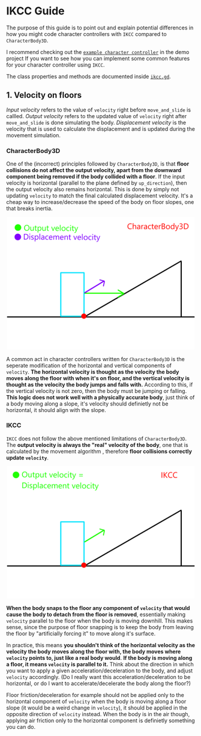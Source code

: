 # IKCC Guide

The purpose of this guide is to point out and explain potential differences in how you might code character controllers with `IKCC` compared to `CharacterBody3D`.

I recommend checking out the [`example character controller`][xpl] in the demo project If you want to see how you can implement some common features for your character controller using `IKCC`.

The class properties and methods are documented inside [`ikcc.gd`][spt].

## 1. Velocity on floors

*Input velocity* refers to the value of `velocity` right before `move_and_slide` is callled.
*Output velocity* refers to the updated value of `velocity` right after `move_and_slide` is done simulating the body.
*Displacement velocity* is the velocity that is used to calculate the displacement and is updated during the movement simulation.

### CharacterBody3D

One of the (incorrect) principles followed by `CharacterBody3D`, is that **floor collisions do not affect the output velocity, apart from the downward component being removed if the body collided with a floor**. If the input velocity is horizontal (parallel to the plane defined by `up_direction`), then the output velocity also remains horizontal. This is done by simply not updating `velocity` to match the final calculated displacement velocity. It's a cheap way to increase/decrease the speed of the body on floor slopes, one that breaks inertia.

<p align="center">
    <img alt="slope1" src="slope1.png" width="500">
</p>

A common act in character controllers written for `CharacterBody3D` is the seperate modification of the horizontal and vertical components of `velocity`. **The horizontal velocity is thought as the velocity the body moves along the floor with when it's on floor, and the vertical velocity is thought as the velocity the body jumps and falls with.** According to this, if the vertical velocity is not zero, then the body must be jumping or falling. **This logic does not work well with a physically accurate body**, just think of a body moving along a slope, it's velocity should definietly not be horizontal, it should align with the slope.

### IKCC

`IKCC` does not follow the above mentioned limitations of `CharacterBody3D`. The **output velocity is always the "real" velocity of the body**, one that is calculated by the movement algorithm , therefore **floor collisions correctly update `velocity`**.

<p align="center">
    <img alt="slope2" src="slope2.png" width="500">
</p>

**When the body snaps to the floor any component of `velocity` that would cause the body to detach from the floor is removed**, essentially making `velocity` parallel to the floor when the body is moving downhill. This makes sense, since the purpose of floor snapping is to keep the body from leaving the floor by "artificially forcing it" to move along it's surface.

In practice, this means **you shouldn't think of the horizontal velocity as the velocity the body moves along the floor with, the body moves where `velocity` points to, just like a real body would**. **If the body is moving along a floor, it means `velocity` is parallel to it.** Think about the direction in which you want to apply a given acceleration/deceleration to the body, and adjust `velocity` accordingly. (Do I really want this acceleration/deceleration to be horizontal, or do I want to accelerate/decelerate the body along the floor?)

Floor friction/deceleration for example should not be applied only to the horizontal component of `velocity` when the body is moving along a floor slope (it would be a weird change in `velocity`), it should be applied in the opposite direction of `velocity` instead. When the body is in the air though, applying air friction only to the horizontal component is definietly something you can do.

[spt]: ../ikcc.gd
[xpl]: ../../entities/actor/player/player_body.gd
